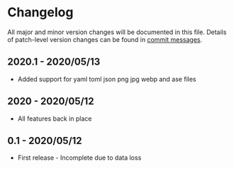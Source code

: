 # Changelog
All major and minor version changes will be documented in this file. Details of
patch-level version changes can be found in [commit messages](../../commits/master).

## 2020.1 - 2020/05/13
- Added support for yaml toml json png jpg webp and ase files

## 2020 - 2020/05/12
- All features back in place

## 0.1 - 2020/05/12
- First release - Incomplete due to data loss
